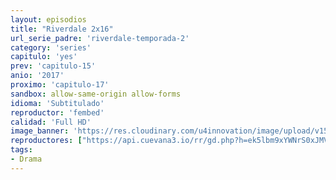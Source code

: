```yaml
---
layout: episodios
title: "Riverdale 2x16"
url_serie_padre: 'riverdale-temporada-2'
category: 'series'
capitulo: 'yes'
prev: 'capitulo-15'
anio: '2017'
proximo: 'capitulo-17'
sandbox: allow-same-origin allow-forms
idioma: 'Subtitulado'
reproductor: 'fembed'
calidad: 'Full HD'
image_banner: 'https://res.cloudinary.com/u4innovation/image/upload/v1565152608/maxresdefault-min_vy9nnj.jpg'
reproductores: ["https://api.cuevana3.io/rr/gd.php?h=ek5lbm9xYWNrS0xJMVp5b21KREk0dFBLbjVkaHhkRGdrOG1jbnBpUnhhS1ZscUNFZUsyNjNhaWFlNWlubE1hK3JLdWlnV2k0dE9EZXlHeDRxc0d5eWI2U3FadVkyUT09"]
tags:
- Drama
---
```











